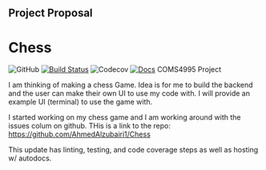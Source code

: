 Project Proposal
----------------

# Chess
![GitHub](https://img.shields.io/github/license/AhmedAlzubairi1/COMS4995?style=plastic)
[![Build Status](https://travis-ci.org/AhmedAlzubairi1/Chess.svg?branch=master)](https://travis-ci.org/AhmedAlzubairi1/Chess)
![Codecov](https://img.shields.io/codecov/c/github/AhmedAlzubairi1/Chess)
[![Docs](https://img.shields.io/readthedocs/chess.svg)](https://chess1.readthedocs.io)
COMS4995 Project

I am thinking of making a chess Game.
Idea is for me to build the backend and the user can make their own UI to use my code with.
I will provide an example UI (terminal) to use the game with.


I started working on my chess game and I am working around with the issues colum on github. THis is a link to the repo:
https://github.com/AhmedAlzubairi1/Chess


This update has linting, testing, and code coverage steps as well as hosting w/ autodocs.

